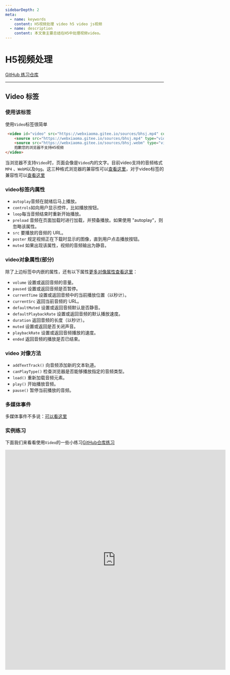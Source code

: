 ```yaml
---
sidebarDepth: 2
meta:
  - name: keywords
    content: H5视频处理 video h5 video js视频
  - name: description
    content: 本文章主要总结在H5中处理视频video。
---
```



# H5视频处理

[GitHub 练习仓库](https://github.com/webxiaoma/JavaScript-demos/tree/master/HTML5/video)

---


## Video 标签

### 使用该标签

使用`Video`标签很简单

```html
 <video id="video" src="https://webxiaoma.gitee.io/sources/bhsj.mp4" controls="controls">
    <source src="https://webxiaoma.gitee.io/sources/bhsj.mp4" type="video/mp4">
    <source src="https://webxiaoma.gitee.io/sources/bhsj.webm" type="video/webm">
    抱歉您的浏览器不支持H5视频
</video>
```
当浏览器不支持`Video`时，页面会像是`Video`内的文字。目前video支持的音频格式`MP4` 、`WebM`以及`Ogg`。这三种格式浏览器的兼容性可以[查看这里](http://www.w3school.com.cn/html5/html_5_audio.asp)，对于video标签的兼容性可以[查看这里](https://caniuse.com/#search=video)


### video标签内属性

- `autoplay`音频在就绪后马上播放。
- `controls`如向用户显示控件，比如播放按钮。
- `loop`每当音频结束时重新开始播放。
- `preload`	音频在页面加载时进行加载，并预备播放。如果使用 "autoplay"，则忽略该属性。
- `src`	要播放的音频的 URL。
- `poster` 规定视频正在下载时显示的图像，直到用户点击播放按钮。
- `muted`  如果出现该属性，视频的音频输出为静音。

### video对象属性(部分)

除了上边标签中内嵌的属性，还有以下属性[更多对像属性查看这里](http://www.runoob.com/tags/ref-av-dom.html)：

- `volume` 设置或返回音频的音量。
- `paused` 设置或返回音频是否暂停。
- `currentTime` 设置或返回音频中的当前播放位置（以秒计）。
- `currentSrc` 返回当前音频的 URL。
- `defaultMuted` 设置或返回音频默认是否静音。
- `defaultPlaybackRate` 设置或返回音频的默认播放速度。
- `duration` 返回音频的长度（以秒计）。
- `muted` 	设置或返回是否关闭声音。
- `playbackRate` 设置或返回音频播放的速度。
- `ended` 返回音频的播放是否已结束。

### video 对像方法

- `addTextTrack()`	向音频添加新的文本轨道。
- `canPlayType()`	检查浏览器是否能够播放指定的音频类型。
- `load()`	重新加载音频元素。
- `play()`	开始播放音频。
- `pause()`	暂停当前播放的音频。

### 多媒体事件

多媒体事件不多说：[可以看这里](http://www.runoob.com/tags/ref-av-dom.html)

### 实例练习

下面我们来看看使用`Video`的一些小练习[GitHub仓库练习](https://github.com/webxiaoma/JavaScript-demos/tree/master/HTML5/video/video.html)

<iframe width="700" height="700" allowfullscreen style="border:0;" src="https://webxiaoma.github.io/JavaScript-demos/HTML5/video/video.html">
</iframe>
